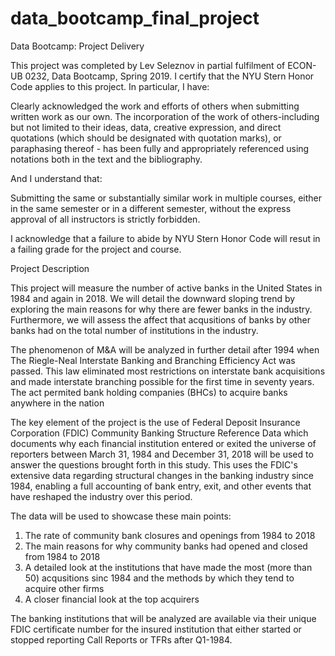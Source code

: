# data_bootcamp_final_project
Data Bootcamp: Project Delivery 

This project was completed by Lev Seleznov in partial fulfilment of ECON-UB 0232, Data Bootcamp, Spring 2019. I certify that the NYU Stern Honor Code applies to this project. In particular, I have: 

Clearly acknowledged the work and efforts of others when submitting written work as our own. The incorporation of the work of others-including but not limited to their ideas, data, creative expression, and direct quotations (which should be designated with quotation marks), or paraphasing thereof - has been fully and appropriately referenced using notations both in the text and the bibliography.

And I understand that: 

Submitting the same or substantially similar work in multiple courses, either in the same semester or in a different semester, without the express approval of all instructors is strictly forbidden.

I acknowledge that a failure to abide by NYU Stern Honor Code will resut in a failing grade for the project and course.




Project Description 

This project will measure the number of active banks in the United States in 1984 and again in 2018. We will detail the downward sloping trend by exploring the main reasons for why there are fewer banks in the industry. Furthermore, we will assess the affect that acqusitions of banks by other banks had on the total number of institutions in the industry. 

The phenomenon of M&A will be analyzed in further detail after 1994 when The Riegle-Neal Interstate Banking and Branching Efficiency Act was passed. This law eliminated most restrictions on interstate bank acquisitions and made interstate branching possible for the first time in seventy years. The act permited bank holding companies (BHCs) to acquire banks anywhere in the nation

The key element of the project is the use of Federal Deposit Insurance Corporation (FDIC) Community Banking Structure Reference Data which documents why each financial institution entered or exited the universe of reporters between March 31, 1984 and December 31, 2018 will be used to answer the questions brought forth in this study. This uses the FDIC's extensive data regarding structural changes in the banking industry since 1984, enabling a full accounting of bank entry, exit, and other events that have reshaped the industry over this period.

The data will be used to showcase these main points:

1. The rate of community bank closures and openings from 1984 to 2018
2. The main reasons for why community banks had opened and closed from 1984 to 2018 
3. A detailed look at the institutions that have made the most (more than 50) acqusitions sinc 1984 and the methods by which they tend to acquire other firms
4. A closer financial look at the top acquirers 

The banking institutions that will be analyzed are available via their unique FDIC certificate number for the insured institution that either started or stopped reporting Call Reports or TFRs after Q1-1984.

